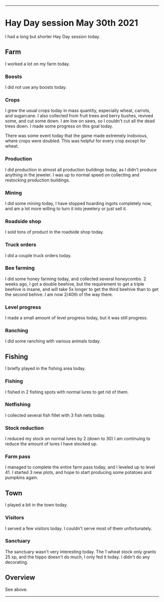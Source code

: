 
***

# Hay Day session May 30th 2021

I had a long but shorter Hay Day session today.

## Farm

I worked a lot on my farm today.

### Boosts

I did not use any boosts today.

### Crops

I grew the usual crops today in mass quantity, especially wheat, carrots, and sugarcane. I also collected from fruit trees and berry bushes, revived some, and cut some down. I am low on saws, so I couldn't cut all the dead trees down. I made some progress on this goal today.

There was some event today that the game made extremely inobvious, where crops were doubled. This was helpful for every crop except for wheat.

### Production

I did production in almost all production buildings today, as I didn't produce anything in the jeweler. I was up to normal speed on collecting and restocking production buildings.

### Mining

I did some mining today, I have stopped hoarding ingots completely now, and am a lot more willing to turn it into jewelery or just sell it.

### Roadside shop

I sold tons of product in the roadside shop today.

### Truck orders

I did a couple truck orders today.

### Bee farming

I did some honey farming today, and collected several honeycombs. 2 weeks ago, I got a double beehive, but the requirement to get a triple beehive is insane, and will take 5x longer to get the third beehive than to get the second behive. I am now 2/40th of the way there.

### Level progress

I made a small amount of level progress today, but it was still progress.

### Ranching

I did some ranching with various animals today.

## Fishing

I briefly played in the fishing area today.

### Fishing

I fished in 2 fishing spots with normal lures to get rid of them.

### Netfishing

I collected several fish fillet with 3 fish nets today.

### Stock reduction

I reduced my stock on normal lures by 2 (down to 30) I am continuing to reduce the amount of lures I have stocked up.

### Farm pass

I managed to complete the entire farm pass today, and I leveled up to level 41. I started 3 new plots, and hope to start producing some potatoes and pumpkins again.

## Town

I played a bit in the town today.

### Visitors

I served a few visitors today. I couldn't serve most of them unfortunately.

### Sanctuary

The sanctuary wasn't very interesting today. The 1 wheat stock only grants 25 xp, and the hippo doesn't do much, I only fed it today. I didn't do any decorating.

## Overview

See above.

***
